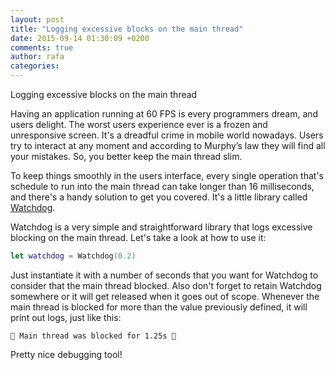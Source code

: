 ```yaml
---
layout: post
title: "Logging excessive blocks on the main thread"
date: 2015-09-14 01:30:09 +0200
comments: true
author: rafa
categories:
---
```

Logging excessive blocks on the main thread

Having an application running at 60 FPS is every programmers dream, and users delight.
The worst users experience ever is a frozen and unresponsive screen. It's a dreadful crime in mobile world nowadays. Users try to interact at any moment and according to Murphy’s law they will find all your mistakes. So, you better keep the main thread slim.
<!--more-->
To keep things smoothly in the users interface, every single operation that's schedule to run into the main thread can take longer than 16 milliseconds, and there's a handy solution to get you covered. It's a little library called [Watchdog](https://github.com/wojteklu/Watchdog).

Watchdog is a very simple and straightforward library that logs excessive blocking on the main thread. Let's take a look at how to use it:

```swift
let watchdog = Watchdog(0.2)
```

Just instantiate it with a number of seconds that you want for Watchdog to consider that the main thread blocked. Also don't forget to retain Watchdog somewhere or it will get released when it goes out of scope. Whenever the main thread is blocked for more than the value previously defined, it will print out logs, just like this:

```
👮 Main thread was blocked for 1.25s 👮
```

Pretty nice debugging tool!
